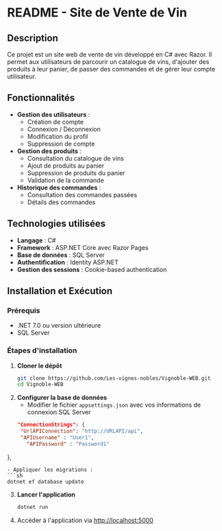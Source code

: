# README - Site de Vente de Vin

## Description
Ce projet est un site web de vente de vin développé en C# avec Razor. Il permet aux utilisateurs de parcourir un catalogue de vins, d'ajouter des produits à leur panier, de passer des commandes et de gérer leur compte utilisateur.

## Fonctionnalités
- **Gestion des utilisateurs** :
  - Création de compte
  - Connexion / Déconnexion
  - Modification du profil
  - Suppression de compte
- **Gestion des produits** :
  - Consultation du catalogue de vins
  - Ajout de produits au panier
  - Suppression de produits du panier
  - Validation de la commande
- **Historique des commandes** :
  - Consultation des commandes passées
  - Détails des commandes

## Technologies utilisées
- **Langage** : C#
- **Framework** : ASP.NET Core avec Razor Pages
- **Base de données** : SQL Server
- **Authentification** : Identity ASP.NET
- **Gestion des sessions** : Cookie-based authentication

## Installation et Exécution
### Prérequis
- .NET 7.0 ou version ultérieure
- SQL Server

### Étapes d'installation
1. **Cloner le dépôt**
   ```sh
   git clone https://github.com/Les-vignes-nobles/Vignoble-WEB.git
   cd Vignoble-WEB
   ```
2. **Configurer la base de données**
   - Modifier le fichier `appsettings.json` avec vos informations de connexion SQL Server
   ```json
   "ConnectionStrings": {
    "UrlAPIConnection": "http://URLAPI/api",
    "APIUsername" : "User1",
      "APIPassword" : "Password1"
  },
   ```
   - Appliquer les migrations :
   ```sh
   dotnet ef database update
   ```
3. **Lancer l'application**
   ```sh
   dotnet run
   ```
4. Accéder à l'application via [http://localhost:5000](http://localhost:5000)
